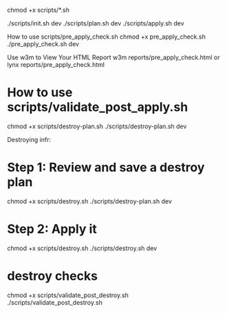 chmod +x scripts/*.sh

./scripts/init.sh dev
./scripts/plan.sh dev
./scripts/apply.sh dev



How to use scripts/pre_apply_check.sh
chmod +x pre_apply_check.sh
./pre_apply_check.sh dev


Use w3m to View Your HTML Report
w3m reports/pre_apply_check.html or
lynx reports/pre_apply_check.html




# How to use scripts/validate_post_apply.sh
chmod +x scripts/destroy-plan.sh
./scripts/destroy-plan.sh dev


Destroying infr:

# Step 1: Review and save a destroy plan
chmod +x scripts/destroy.sh
./scripts/destroy-plan.sh dev

# Step 2: Apply it
chmod +x scripts/destroy.sh
./scripts/destroy.sh dev

# destroy checks
chmod +x scripts/validate_post_destroy.sh
./scripts/validate_post_destroy.sh
